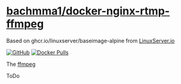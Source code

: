 # [bachmma1/docker-nginx-rtmp-ffmpeg](https://github.com/bachmma1/docker-nginx-rtmp-ffmpeg)
Based on ghcr.io/linuxserver/baseimage-alpine from [LinuxServer.io](https://linuxserver.io)

[![GitHub](https://img.shields.io/github/stars/bachmma1/docker-nginx-rtmp-ffmpeg.svg?color=94398d&labelColor=555555&logoColor=ffffff&style=for-the-badge&logo=github)](https://github.com/bachmma1/docker-nginx-rtmp-ffmpeg)
[![Docker Pulls](https://img.shields.io/docker/pulls/bachmma1/docker-nginx-rtmp-ffmpeg.svg?color=94398d&labelColor=555555&logoColor=ffffff&style=for-the-badge&label=pulls&logo=docker)](https://hub.docker.com/r/bachmma1/docker-nginx-rtmp)

The [ffmpeg](https://ffmpeg.org)

ToDo
